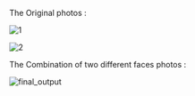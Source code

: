 The Original photos : 

![1](https://user-images.githubusercontent.com/88210093/140579974-ac84ae3e-3f2a-49c4-81b9-978461d4c9b4.jpg)

![2](https://user-images.githubusercontent.com/88210093/140579987-91a7d229-3161-4a65-8bae-20cfaa122800.jpg)

The Combination of two different faces photos : 

![final_output](https://user-images.githubusercontent.com/88210093/140579988-2fb45acf-b051-4155-90a2-c163eafb87d0.jpg)
